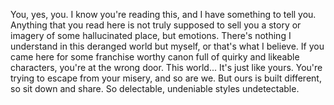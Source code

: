 You, yes, you. I know you're reading this, and I have something to tell you.
Anything that you read here is not truly supposed to sell you a story or imagery of some hallucinated place, but emotions. There's nothing I understand in this deranged world but myself, or that's what I believe. 
If you came here for some franchise worthy canon full of quirky and likeable characters, you're at the wrong door. This world... It's just like yours. You're trying to escape from your misery, and so are we. But ours is built different, so sit down and share. 
So delectable, undeniable styles undetectable.